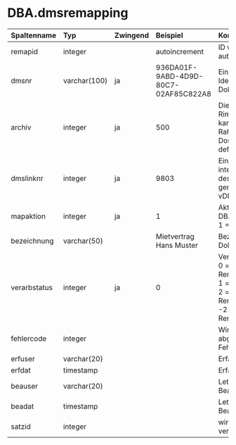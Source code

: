 # DBA.dmsremapping

|Spaltenname|Typ|Zwingend|Beispiel|Kommentar|
|:----------|:--|:-------|:-------|:--------|
|remapid|integer||autoincrement|ID wird von Rimo R5 automatisch vergeben|
|dmsnr|varchar(100)|ja|936DA01F-9ABD-4D9D-80C7-02AF85C822A8|Eindeutige Identifikation eines Dokuments aus DMS|
|archiv|integer|ja|500|Die Archivnr wird von Rimo R5 vergeben, kann dort jedoch im Rahmen der E-Dossier Archive frei defineirt werden|
|dmslinknr|integer|ja|9803|Eindeutige Rimo R5 interne Identifikation des Dokuments gemäss vDMSExportDokument|
|mapaktion|integer|ja|1|Aktion für Rimo R5:# DBA.dmsremapping<br>1 = Remapping|
|bezeichnung|varchar(50)||Mietvertrag Hans Muster|Bezeichnung des Dokuments im DMS|
|verarbstatus|integer|ja|0|Verarbeitungsstatus<br>0 = bereit zum Remapping<br>1 = in Arbeit<br>2 = erfolgreiches Remapping<br>-2 = fehlerhaftes Remapping|
|fehlercode|integer|||Wird von Rimo R5 abgefüllt. Gemäss Fehlercodeliste|
|erfuser|varchar(20)|||Erfassungsuser|
|erfdat|timestamp|||Erfassungsdatum|
|beauser|varchar(20)|||Letzer Bearbeitungsuser|
|beadat|timestamp|||Letztes Bearbeitungsdatum|
|satzid|integer|||wird nur von Rimo R5 verwendet|
